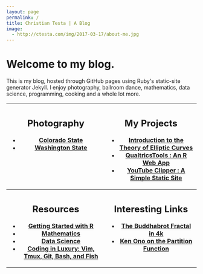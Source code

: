 ```yaml
---
layout: page
permalink: /
title: Christian Testa | A Blog
image:
  - http://ctesta.com/img/2017-03-17/about-me.jpg
---
```


# Welcome to my blog.

This is my blog, hosted through GitHub pages using Ruby's static-site generator Jekyll. 
I enjoy photography, ballroom dance, mathematics, data science, programming, cooking and a whole lot more. 


<table>
<tr>
<th style="vertical-align: top;">
<h2 id="photography">Photography</h2>
<ul>
<li><a href="http://ctesta.com/articles/2016-08/Colorado-State-Photography">Colorado State</a></li>
<li><a href="http://ctesta.com/articles/2016-08/Washington-State-Photography">Washington State</a></li>
</ul>
</th>
<th style="vertical-align: top;" >
<h2 id="myprojects">My Projects</h2>
<ul>
<li><a href="http://ctesta.com/articles/2017-03/Introduction-to-Elliptic-Curves">Introduction to the Theory of Elliptic Curves</a></li>
<li><a href="http://ctesta.com/articles/2017-03/Qualtrics-Tools">QualtricsTools : An R Web App</a></li>
<li><a href="http://ctesta.com/articles/2017-03/YouTube-Clipper">YouTube Clipper : A Simple Static Site</a></li>
</ul>
</th>
</tr>
<tr>
<th style="vertical-align: top;" >
<h2 id="resources">Resources</h2>
<ul>
<li><a href="http://ctesta.com/articles/2018-05/getting-started-in-r">Getting Started with R</a></li>
<li><a href="http://ctesta.com/articles/2017-03/Math-Resources">Mathematics</a></li>
<li><a href="http://ctesta.com/articles/2017-03/Data-Science-Resources">Data Science</a></li>
<li><a href="http://ctesta.com/articles/2017-03/Coding-in-Luxury">Coding in Luxury: Vim, Tmux, Git, Bash, and Fish</a></li>
</ul>
</th>
<th style="vertical-align: top;" >
<h2 id="interestinglinks">Interesting Links</h2>
<ul>
<li><a href="http://ctesta.com/articles/2017-03/Buddhabrot.html">The Buddhabrot Fractal in 4k</a></li>
<li><a href="https://www.youtube.com/watch?v=aj4FozCSg8g">Ken Ono on the Partition Function</a></li>
</ul>
</th>
</tr>
</table>
